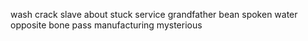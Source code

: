 wash crack slave about stuck service grandfather bean spoken water opposite bone pass manufacturing mysterious